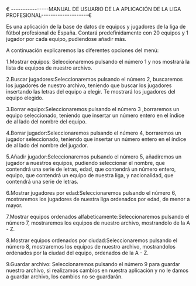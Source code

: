 € ----------------MANUAL DE USUARIO DE LA APLICACIÓN DE LA LIGA PROFESIONAL--------------------€

Es una aplicación de la base de datos de equipos y jugadores de la liga de fútbol profesional de España. Contará predefinidamente con 20 equipos y 1 jugador por cada equipo, pudiendose añadir más.

A continuación explicaremos las diferentes opciones del menú:

1.Mostrar equipos: Seleccionaremos pulsando el número 1 y nos mostrará la lista de equipos de nuestro archivo.

2.Buscar jugadores:Seleccionaremos pulsando el número 2, buscaremos los jugadores de nuestro archivo, teniendo que buscar los jugadores insertando las letras del equipo a elegir. Te mostrará los jugadores del equipo elegido.

3.Borrar equipo:Seleccionaremos pulsando el número 3 ,borraremos un equipo seleccionado, teniendo que insertar un número entero en el índice de al lado del nombre del equipo.

4.Borrar jugador:Seleccionaremos pulsando el número 4, borraremos un jugador seleccionado, teniendo que insertar un número entero en el índice de al lado del nombre del jugador.

5.Añadir jugador:Seleccionaremos pulsando el número 5, añadiremos un jugador a nuestros equipos, pudiendo seleccionar el nombre, que contendrá una serie de letras, edad, que contendrá un número entero, equipo, que contendrá un equipo de nuestra liga, y nacionalidad, que contendrá una serie de letras.

6.Mostrar jugadores por edad:Seleccionaremos pulsando el número 6, mostraremos los jugadores de nuestra liga ordenados por edad, de menor a mayor.

7.Mostrar equipos ordenados alfabeticamente:Seleccionaremos pulsando el número 7, mostraremos los equipos de nuestro archivo, mostrandolo de la A - Z.

8.Mostrar equipos ordenados por ciudad:Seleccionaremos pulsando el número 8, mostraremos los equipos de nuestro archivo, mostrandolos ordenados por la ciudad del equipo, ordenados de la A - Z.

9.Guardar archivo: Seleccionaremos pulsando el número 9 para guardar nuestro archivo, si realizamos cambios en nuestra aplicación y no le damos a guardar archivo, los cambios no se guardarán.